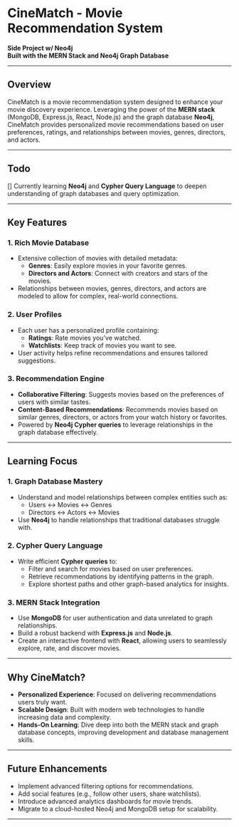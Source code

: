 
# CineMatch - Movie Recommendation System

**Side Project w/ Neo4j**  
**Built with the MERN Stack and Neo4j Graph Database**

---

## Overview

CineMatch is a movie recommendation system designed to enhance your movie discovery experience. Leveraging the power of the **MERN stack** (MongoDB, Express.js, React, Node.js) and the graph database **Neo4j**, CineMatch provides personalized movie recommendations based on user preferences, ratings, and relationships between movies, genres, directors, and actors.

---

## Todo
[] Currently learning **Neo4j** and **Cypher Query Language** to deepen understanding of graph databases and query optimization.

---

## Key Features

### 1. **Rich Movie Database**
- Extensive collection of movies with detailed metadata:
  - **Genres**: Easily explore movies in your favorite genres.
  - **Directors and Actors**: Connect with creators and stars of the movies.
- Relationships between movies, genres, directors, and actors are modeled to allow for complex, real-world connections.

### 2. **User Profiles**
- Each user has a personalized profile containing:
  - **Ratings**: Rate movies you've watched.
  - **Watchlists**: Keep track of movies you want to see.
- User activity helps refine recommendations and ensures tailored suggestions.

### 3. **Recommendation Engine**
- **Collaborative Filtering**: Suggests movies based on the preferences of users with similar tastes.
- **Content-Based Recommendations**: Recommends movies based on similar genres, directors, or actors from your watch history or favorites.
- Powered by **Neo4j Cypher queries** to leverage relationships in the graph database effectively.

---

## Learning Focus

### 1. **Graph Database Mastery**
- Understand and model relationships between complex entities such as:
  - Users ↔ Movies ↔ Genres
  - Directors ↔ Actors ↔ Movies
- Use **Neo4j** to handle relationships that traditional databases struggle with.

### 2. **Cypher Query Language**
- Write efficient **Cypher queries** to:
  - Filter and search for movies based on user preferences.
  - Retrieve recommendations by identifying patterns in the graph.
  - Explore shortest paths and other graph-based analytics for insights.

### 3. **MERN Stack Integration**
- Use **MongoDB** for user authentication and data unrelated to graph relationships.
- Build a robust backend with **Express.js** and **Node.js**.
- Create an interactive frontend with **React**, allowing users to seamlessly explore, rate, and discover movies.

---

## Why CineMatch?

- **Personalized Experience**: Focused on delivering recommendations users truly want.
- **Scalable Design**: Built with modern web technologies to handle increasing data and complexity.
- **Hands-On Learning**: Dive deep into both the MERN stack and graph database concepts, improving development and database management skills.

---

## Future Enhancements
- Implement advanced filtering options for recommendations.
- Add social features (e.g., follow other users, share watchlists).
- Introduce advanced analytics dashboards for movie trends.
- Migrate to a cloud-hosted Neo4j and MongoDB setup for scalability.

---
